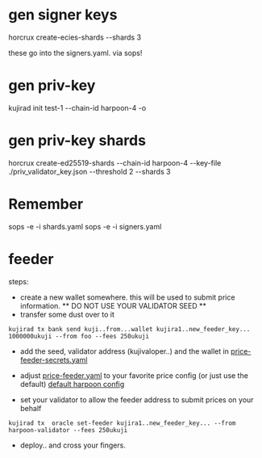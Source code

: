 # gen signer keys
horcrux create-ecies-shards --shards 3

these go into the signers.yaml. 
via sops!

# gen priv-key
kujirad init test-1 --chain-id harpoon-4 -o

# gen priv-key shards
horcrux create-ed25519-shards --chain-id  harpoon-4 --key-file ./priv_validator_key.json --threshold 2 --shards 3


# **Remember**
sops -e -i shards.yaml
sops -e -i signers.yaml


# feeder
steps:
* create a new wallet somewhere. this will be used to submit price information.
** DO NOT USE YOUR VALIDATOR SEED **
* transfer some dust over to it
```
kujirad tx bank send kuji..from...wallet kujira1..new_feeder_key... 1000000ukuji --from foo --fees 250ukuji
```
* add the seed, validator address (kujivaloper..)  and the wallet in [price-feeder-secrets.yaml](./price-feeder-secrets.yaml)
* adjust [price-feeder.yaml](price-feeder.yaml) to your favorite price config (or just use the default) [default harpoon config](/external-docker/kujira-price-feeder/harpoon.toml)

* set your validator to allow the feeder address to submit prices on your behalf
```
kujirad tx  oracle set-feeder kujira1..new_feeder_key... --from harpoon-validator --fees 250ukuji
```

* deploy.. and cross your fingers.